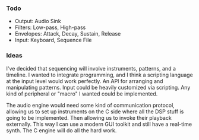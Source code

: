 ### Todo

- Output: Audio Sink
- Filters: Low-pass, High-pass
- Envelopes: Attack, Decay, Sustain, Release
- Input: Keyboard, Sequence File

### Ideas

I've decided that sequencing will involve instruments, patterns, and a timeline. I wanted to integrate programming, and I think a scripting language at the input level would work perfectly. An API for arranging and manipulating patterns. Input could be heavily customized via scripting. Any kind of peripheral or "macro" I wanted could be implemented.

The audio engine would need some kind of communication protocol, allowing us to set up instruments on the C side where all the DSP stuff is going to be implemented. Then allowing us to invoke their playback externally. This way I can use a modern GUI toolkit and still have a real-time synth. The C engine will do all the hard work.
